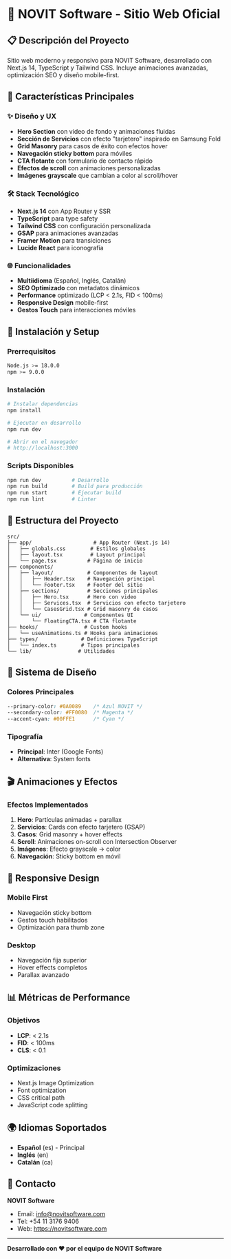 # 🚀 NOVIT Software - Sitio Web Oficial

## 📋 Descripción del Proyecto

Sitio web moderno y responsivo para NOVIT Software, desarrollado con Next.js 14, TypeScript y Tailwind CSS. Incluye animaciones avanzadas, optimización SEO y diseño mobile-first.

## 🎨 Características Principales

### ✨ Diseño y UX
- **Hero Section** con video de fondo y animaciones fluidas
- **Sección de Servicios** con efecto "tarjetero" inspirado en Samsung Fold
- **Grid Masonry** para casos de éxito con efectos hover
- **Navegación sticky bottom** para móviles
- **CTA flotante** con formulario de contacto rápido
- **Efectos de scroll** con animaciones personalizadas
- **Imágenes grayscale** que cambian a color al scroll/hover

### 🛠 Stack Tecnológico
- **Next.js 14** con App Router y SSR
- **TypeScript** para type safety
- **Tailwind CSS** con configuración personalizada
- **GSAP** para animaciones avanzadas
- **Framer Motion** para transiciones
- **Lucide React** para iconografía

### 🌐 Funcionalidades
- **Multiidioma** (Español, Inglés, Catalán)
- **SEO Optimizado** con metadatos dinámicos
- **Performance** optimizado (LCP < 2.1s, FID < 100ms)
- **Responsive Design** mobile-first
- **Gestos Touch** para interacciones móviles

## 🚀 Instalación y Setup

### Prerrequisitos
```bash
Node.js >= 18.0.0
npm >= 9.0.0
```

### Instalación
```bash
# Instalar dependencias
npm install

# Ejecutar en desarrollo
npm run dev

# Abrir en el navegador
# http://localhost:3000
```

### Scripts Disponibles
```bash
npm run dev          # Desarrollo
npm run build        # Build para producción
npm run start        # Ejecutar build
npm run lint         # Linter
```

## 📁 Estructura del Proyecto

```
src/
├── app/                    # App Router (Next.js 14)
│   ├── globals.css        # Estilos globales
│   ├── layout.tsx         # Layout principal
│   └── page.tsx          # Página de inicio
├── components/
│   ├── layout/           # Componentes de layout
│   │   ├── Header.tsx    # Navegación principal
│   │   └── Footer.tsx    # Footer del sitio
│   ├── sections/         # Secciones principales
│   │   ├── Hero.tsx      # Hero con video
│   │   ├── Services.tsx  # Servicios con efecto tarjetero
│   │   └── CasesGrid.tsx # Grid masonry de casos
│   └── ui/              # Componentes UI
│       └── FloatingCTA.tsx # CTA flotante
├── hooks/               # Custom hooks
│   └── useAnimations.ts # Hooks para animaciones
├── types/              # Definiciones TypeScript
│   └── index.ts        # Tipos principales
└── lib/               # Utilidades
```

## 🎨 Sistema de Diseño

### Colores Principales
```css
--primary-color: #0A0089    /* Azul NOVIT */
--secondary-color: #FF0080  /* Magenta */
--accent-cyan: #00FFE1      /* Cyan */
```

### Tipografía
- **Principal**: Inter (Google Fonts)
- **Alternativa**: System fonts

## 🎬 Animaciones y Efectos

### Efectos Implementados
1. **Hero**: Partículas animadas + parallax
2. **Servicios**: Cards con efecto tarjetero (GSAP)
3. **Casos**: Grid masonry + hover effects
4. **Scroll**: Animaciones on-scroll con Intersection Observer
5. **Imágenes**: Efecto grayscale → color
6. **Navegación**: Sticky bottom en móvil

## 📱 Responsive Design

### Mobile First
- Navegación sticky bottom
- Gestos touch habilitados
- Optimización para thumb zone

### Desktop
- Navegación fija superior
- Hover effects completos
- Parallax avanzado

## 📊 Métricas de Performance

### Objetivos
- **LCP**: < 2.1s
- **FID**: < 100ms
- **CLS**: < 0.1

### Optimizaciones
- Next.js Image Optimization
- Font optimization
- CSS critical path
- JavaScript code splitting

## 🌍 Idiomas Soportados
- **Español** (es) - Principal
- **Inglés** (en)  
- **Catalán** (ca)

## 📧 Contacto

**NOVIT Software**
- Email: info@novitsoftware.com
- Tel: +54 11 3176 9406
- Web: https://novitsoftware.com

---

**Desarrollado con ❤️ por el equipo de NOVIT Software**
